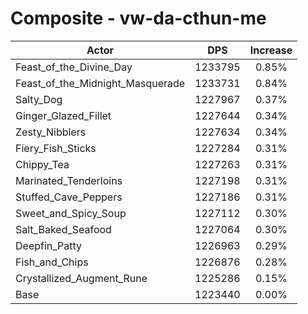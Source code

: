 # Composite - vw-da-cthun-me
| Actor | DPS | Increase |
|---|:---:|:---:|
|Feast_of_the_Divine_Day|1233795|0.85%|
|Feast_of_the_Midnight_Masquerade|1233731|0.84%|
|Salty_Dog|1227967|0.37%|
|Ginger_Glazed_Fillet|1227644|0.34%|
|Zesty_Nibblers|1227634|0.34%|
|Fiery_Fish_Sticks|1227284|0.31%|
|Chippy_Tea|1227263|0.31%|
|Marinated_Tenderloins|1227198|0.31%|
|Stuffed_Cave_Peppers|1227186|0.31%|
|Sweet_and_Spicy_Soup|1227112|0.30%|
|Salt_Baked_Seafood|1227064|0.30%|
|Deepfin_Patty|1226963|0.29%|
|Fish_and_Chips|1226876|0.28%|
|Crystallized_Augment_Rune|1225286|0.15%|
|Base|1223440|0.00%|
